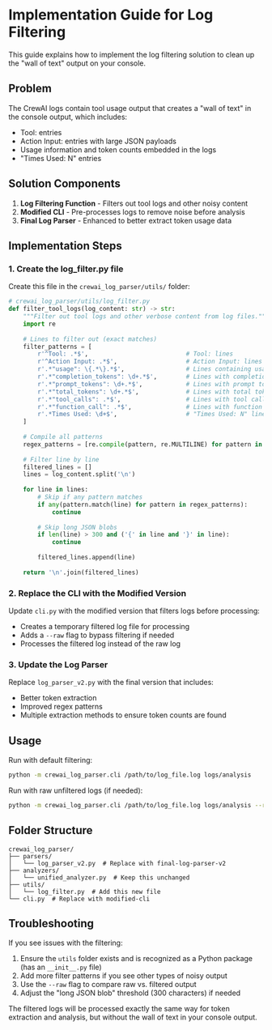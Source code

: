 # Implementation Guide for Log Filtering

This guide explains how to implement the log filtering solution to clean up the "wall of text" output on your console.

## Problem

The CrewAI logs contain tool usage output that creates a "wall of text" in the console output, which includes:
- Tool: entries 
- Action Input: entries with large JSON payloads
- Usage information and token counts embedded in the logs
- "Times Used: N" entries

## Solution Components

1. **Log Filtering Function** - Filters out tool logs and other noisy content
2. **Modified CLI** - Pre-processes logs to remove noise before analysis
3. **Final Log Parser** - Enhanced to better extract token usage data

## Implementation Steps

### 1. Create the log_filter.py file

Create this file in the `crewai_log_parser/utils/` folder:

```python
# crewai_log_parser/utils/log_filter.py
def filter_tool_logs(log_content: str) -> str:
    """Filter out tool logs and other verbose content from log files."""
    import re
    
    # Lines to filter out (exact matches)
    filter_patterns = [
        r'^Tool: .*$',                           # Tool: lines
        r'^Action Input: .*$',                   # Action Input: lines
        r'.*"usage": \{.*\}.*$',                 # Lines containing usage data
        r'.*"completion_tokens": \d+.*$',        # Lines with completion tokens
        r'.*"prompt_tokens": \d+.*$',            # Lines with prompt tokens
        r'.*"total_tokens": \d+.*$',             # Lines with total tokens
        r'.*"tool_calls": .*$',                  # Lines with tool calls  
        r'.*"function_call": .*$',               # Lines with function calls
        r'.*Times Used: \d+$',                   # "Times Used: N" lines
    ]
    
    # Compile all patterns
    regex_patterns = [re.compile(pattern, re.MULTILINE) for pattern in filter_patterns]
    
    # Filter line by line
    filtered_lines = []
    lines = log_content.split('\n')
    
    for line in lines:
        # Skip if any pattern matches
        if any(pattern.match(line) for pattern in regex_patterns):
            continue
            
        # Skip long JSON blobs
        if len(line) > 300 and ('{' in line and '}' in line):
            continue
            
        filtered_lines.append(line)
    
    return '\n'.join(filtered_lines)
```

### 2. Replace the CLI with the Modified Version

Update `cli.py` with the modified version that filters logs before processing:

- Creates a temporary filtered log file for processing
- Adds a `--raw` flag to bypass filtering if needed
- Processes the filtered log instead of the raw log

### 3. Update the Log Parser

Replace `log_parser_v2.py` with the final version that includes:
- Better token extraction
- Improved regex patterns
- Multiple extraction methods to ensure token counts are found

## Usage

Run with default filtering:
```bash
python -m crewai_log_parser.cli /path/to/log_file.log logs/analysis
```

Run with raw unfiltered logs (if needed):
```bash
python -m crewai_log_parser.cli /path/to/log_file.log logs/analysis --raw
```

## Folder Structure

```
crewai_log_parser/
├── parsers/
│   └── log_parser_v2.py  # Replace with final-log-parser-v2
├── analyzers/
│   └── unified_analyzer.py  # Keep this unchanged
├── utils/
│   └── log_filter.py  # Add this new file
└── cli.py  # Replace with modified-cli
```

## Troubleshooting

If you see issues with the filtering:

1. Ensure the `utils` folder exists and is recognized as a Python package (has an `__init__.py` file)
2. Add more filter patterns if you see other types of noisy output
3. Use the `--raw` flag to compare raw vs. filtered output
4. Adjust the "long JSON blob" threshold (300 characters) if needed

The filtered logs will be processed exactly the same way for token extraction and analysis, but without the wall of text in your console output.